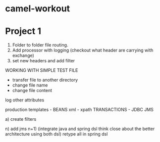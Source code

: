 # camel-workout

# Project 1

1) Folder to folder file routing.
2) Add processor with logging (checkout what header are carrying with exchange)
3) set new headers and add filter

WORKING WITH SIMPLE TEST FILE
- transfer file to another directory
- change file name
- change file content

log other attributes


production templates - BEANS
xml - xpath
TRANSACTIONS - JDBC
JMS


a) create filters

n) add jms
n+1) (integrate java and spring dsl think close about the better architecture using both dsl)
      retype all in spring dsl